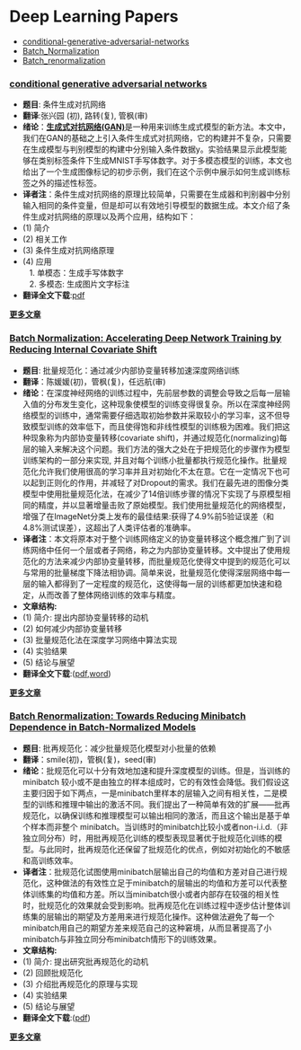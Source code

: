 # Deep Learning Papers
* [conditional-generative-adversarial-networks](#conditional-generative-adversarial-networks)
* [Batch_Normalization](#batch-normalization-accelerating-deep-network-training-by-reducing-internal-covariate-shift)
* [Batch_renormalization](#batch-renormalization-towards-reducing-minibatch-dependence-in-batch-normalized-models)

### [conditional generative adversarial networks](https://github.com/JulyEdu-PaperTranslation/DeepLearning/blob/master/conditional_generative_adversarial_networks/CGAN%E7%BF%BB%E8%AF%91.pdf)
* **题目**: 条件生成对抗网络
* **翻译**:张兴园 (初), 路转(复), 管枫(审)
* **绪论**：[**生成式对抗网络(GAN)**](https://arxiv.org/pdf/1406.2661.pdf)是一种用来训练生成式模型的新方法。本文中，我们在GAN的基础之上引入条件生成式对抗网络，它的构建并不复杂，只需要在生成模型与判别模型的构建中分别输入条件数据y。实验结果显示此模型能够在类别标签条件下生成MNIST手写体数字。对于多模态模型的训练，本文也给出了一个生成图像标记的初步示例，我们在这个示例中展示如何生成训练标签之外的描述性标签。
* **译者注**：条件生成对抗网络的原理比较简单，只需要在生成器和判别器中分别输入相同的条件变量，但是却可以有效地引导模型的数据生成。本文介绍了条件生成对抗网络的原理以及两个应用，结构如下：
 * (1) 简介
 * (2) 相关工作
 * (3) 条件生成对抗网络原理
 * (4) 应用  
    1. 单模态：生成手写体数字  
    2. 多模态: 生成图片文字标注
* **翻译全文下载**:[pdf](https://github.com/JulyEdu-PaperTranslation/DeepLearning/blob/master/conditional_generative_adversarial_networks/CGAN%E7%BF%BB%E8%AF%91.pdf)

**[更多文章](#deep-learning-papers)**

### [Batch Normalization: Accelerating Deep Network Training by Reducing Internal Covariate Shift](https://github.com/JulyEdu-PaperTranslation/DeepLearning/blob/master/Batch_Normalization/arx.pdf)
* **题目**: 批量规范化：通过减少内部协变量转移加速深度网络训练
* **翻译**：陈媛媛(初)，管枫(复)，任远航(审)
* **绪论**：在深度神经网络的训练过程中，先前层参数的调整会导致之后每一层输入值的分布发生变化，这种现象使模型的训练变得很复杂。所以在深度神经网络模型的训练中，通常需要仔细选取初始参数并采取较小的学习率，这不但导致模型训练的效率低下，而且使得饱和非线性模型的训练极为困难。我们把这种现象称为内部协变量转移(covariate shift)，并通过规范化(normalizing)每层的输入来解决这个问题。我们方法的强大之处在于把规范化的步骤作为模型训练架构的一部分来实现, 并且对每个训练小批量都执行规范化操作。批量规范化允许我们使用很高的学习率并且对初始化不太在意。它在一定情况下也可以起到正则化的作用，并减轻了对Dropout的需求。我们在最先进的图像分类模型中使用批量规范化法，在减少了14倍训练步骤的情况下实现了与原模型相同的精度，并以显著增量击败了原始模型。我们使用批量规范化的网络模型，增强了在ImageNet分类上发布的最佳结果:获得了4.9%前5验证误差（和4.8%测试误差），这超出了人类评估者的准确率。
* **译者注**：本文将原本对于整个训练网络定义的协变量转移这个概念推广到了训练网络中任何一个层或者子网络，称之为内部协变量转移。文中提出了使用规范化的方法来减少内部协变量转移，而批量规范化使得文中提到的规范化可以与常用的批量梯度下降法相协调。简单来说，批量规范化使得深层网络中每一层的输入都得到了一定程度的规范化，这使得每一层的训练都更加快速和稳定，从而改善了整体网络训练的效率与精度。
 * **文章结构:**
 * (1) 简介: 提出内部协变量转移的动机
 * (2) 如何减少内部协变量转移
 * (3) 批量规范化法在深度学习网络中算法实现
 * (4) 实验结果
 * (5) 结论与展望
* **翻译全文下载**:([pdf](https://github.com/JulyEdu-PaperTranslation/DeepLearning/blob/master/Batch_Normalization/arx.pdf),[word](https://github.com/JulyEdu-PaperTranslation/DeepLearning/blob/master/Batch_Normalization/%E7%BF%BB%E8%AF%91%E7%A8%BFWORD%E7%89%88.docx))

**[更多文章](#deep-learning-papers)**


### [Batch Renormalization: Towards Reducing Minibatch Dependence in Batch-Normalized Models](https://github.com/JulyEdu-PaperTranslation/DeepLearning/tree/master/Batch_remormalization)
* **题目**: 批再规范化：减少批量规范化模型对小批量的依赖
* **翻译**：smile(初)，管枫(复)，seed(审)
* **绪论**：批规范化可以十分有效地加速和提升深度模型的训练。但是，当训练的 minibatch 较小或不是由独立的样本组成时，它的有效性会降低。我们假设这主要归因于如下两点，一是minibatch里样本的层输入之间有相关性，二是模型的训练和推理中输出的激活不同。我们提出了一种简单有效的扩展——批再规范化，以确保训练和推理模型可以输出相同的激活，而且这个输出是基于单个样本而非整个 minibatch。当训练时的minibatch比较小或者non-i.i.d.（非独立同分布）时，用批再规范化训练的模型表现显著优于批规范化训练的模型。与此同时，批再规范化还保留了批规范化的优点，例如对初始化的不敏感和高训练效率。
* **译者注**：批规范化试图使用minibatch层输出自己的均值和方差对自己进行规范化，这种做法的有效性立足于minibatch的层输出的均值和方差可以代表整体训练集的均值和方差。所以当minibatch很小或者内部存在较强的相关性时，批规范化的效果就会受到影响。批再规范化在训练过程中逐步估计整体训练集的层输出的期望及方差用来进行规范化操作。这种做法避免了每一个minibatch用自己的期望方差来规范自己的这种窘境，从而显著提高了小minibatch与非独立同分布minibatch情形下的训练效果。
 * **文章结构:**
 * (1) 简介: 提出研究批再规范化的动机
 * (2) 回顾批规范化
 * (3) 介绍批再规范化的原理与实现
 * (4) 实验结果
 * (5) 结论与展望
* **翻译全文下载**:([pdf](https://github.com/JulyEdu-PaperTranslation/DeepLearning/tree/master/Batch_remormalization/arxiv.pdf))

**[更多文章](#deep-learning-papers)**

